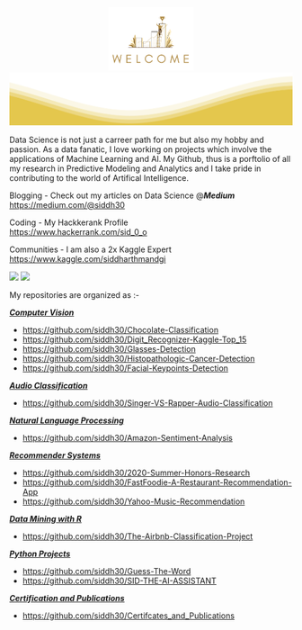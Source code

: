 <p align="center">
<img src="https://github.com/siddh30/siddh30/blob/main/logo_final.png" width="30%">
<img src="https://github.com/siddh30/siddh30/blob/main/waves.svg" width="100%" height="40%">
 </p>	

Data Science is not just a carreer path for me but also my hobby and passion. As a data fanatic, I love working on projects which involve the applications of Machine Learning and AI. My Github, thus is a porftolio of all my research in Predictive Modeling and Analytics and I take pride in contributing to the world of Artifical Intelligence. 

Blogging - Check out my articles on Data Science @***Medium*** </br>
https://medium.com/@siddh30

Coding - My Hackkerank Profile </br>
https://www.hackerrank.com/sid_0_o


Communities - I am also a 2x Kaggle Expert </br>
https://www.kaggle.com/siddharthmandgi </p>

![](https://road-to-kaggle-grandmaster.vercel.app/api/badges/siddharthmandgi/notebook/light)
![](https://road-to-kaggle-grandmaster.vercel.app/api/badges/siddharthmandgi/dataset/light)



My repositories are organized as :-

<ins>***Computer Vision***</ins>
 - https://github.com/siddh30/Chocolate-Classification
 - https://github.com/siddh30/Digit_Recognizer-Kaggle-Top_15
 - https://github.com/siddh30/Glasses-Detection
 - https://github.com/siddh30/Histopathologic-Cancer-Detection
 - https://github.com/siddh30/Facial-Keypoints-Detection
 
 
<ins>***Audio Classification***</ins>
- https://github.com/siddh30/Singer-VS-Rapper-Audio-Classification


***<ins>Natural Language Processing***</ins>
 - https://github.com/siddh30/Amazon-Sentiment-Analysis
 
 
***<ins>Recommender Systems***</ins>
 - https://github.com/siddh30/2020-Summer-Honors-Research
 - https://github.com/siddh30/FastFoodie-A-Restaurant-Recommendation-App
 - https://github.com/siddh30/Yahoo-Music-Recommendation
 
 
***<ins>Data Mining with R***</ins>
 - https://github.com/siddh30/The-Airbnb-Classification-Project
 
 
***<ins>Python Projects***</ins>
 - https://github.com/siddh30/Guess-The-Word
 - https://github.com/siddh30/SID-THE-AI-ASSISTANT
 

***<ins>Certification and Publications***</ins>
 - https://github.com/siddh30/Certifcates_and_Publications
 
 
